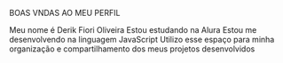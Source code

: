 BOAS VNDAS AO MEU PERFIL

Meu nome é Derik Fiori Oliveira
Estou estudando na Alura
Estou me desenvolvendo na linguagem JavaScript
Utilizo esse espaço para minha organização e compartilhamento dos meus projetos desenvolvidos
